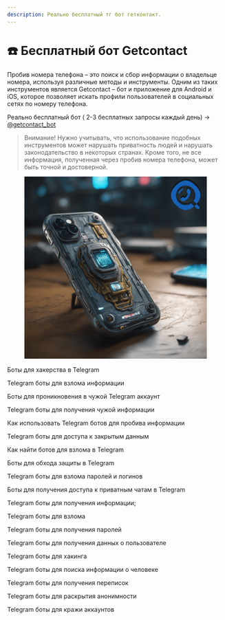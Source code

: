 ```yaml
---
description: Реально бесплатный тг бот гетконтакт.
---
```


# ☎️ Бесплатный бот Getcontact

Пробив номера телефона – это поиск и сбор информации о владельце номера, используя различные методы и инструменты. Одним из таких инструментов является Getcontact – бот и приложение для Android и iOS, которое позволяет искать профили пользователей в социальных сетях по номеру телефона.

Реально бесплатный бот ( 2-3 бесплатных запросы каждый день) → [@getcontact\_bot](https://t.me/takecontacts\_real\_bot)

> Внимание! Нужно учитывать, что использование подобных инструментов может нарушать приватность людей и нарушать законодательство в некоторых странах. Кроме того, не все информация, полученная через пробив номера телефона, может быть точной и достоверной.

<figure><img src=".gitbook/assets/get.png" alt=""><figcaption></figcaption></figure>

Боты для хакерства в Telegram

Telegram боты для взлома информации

Боты для проникновения в чужой Telegram аккаунт

Telegram боты для получения чужой информации

Как использовать Telegram ботов для пробива информации

Telegram боты для доступа к закрытым данным

Как найти ботов для взлома в Telegram

Боты для обхода защиты в Telegram

Telegram боты для взлома паролей и логинов

Боты для получения доступа к приватным чатам в Telegram

Telegram боты для получения информации;

Telegram боты для взлома

Telegram боты для получения паролей

Telegram боты для получения данных о пользователе

Telegram боты для хакинга

Telegram боты для поиска информации о человеке

Telegram боты для получения переписок

Telegram боты для раскрытия анонимности

Telegram боты для кражи аккаунтов
